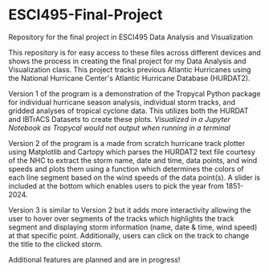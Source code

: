 # ESCI495-Final-Project
Repository for the final project in ESCI495 Data Analysis and Visualization

This repository is for easy access to these files across different devices and shows the process in creating the final project for my Data Analysis and Visualization class. This project tracks previous Atlantic Hurricanes using the National Hurricane Center's Atlantic Hurricane Database (HURDAT2).

Version 1 of the program is a demonstration of the Tropycal Python package for individual hurricane season analysis, individual storm tracks, and gridded analyses of tropical cyclone data. This utilizes both the HURDAT and IBTrACS Datasets to create these plots. _Visualized in a Jupyter Notebook as Tropycal would not output when running in a terminal_

Version 2 of the program is a made from scratch hurricane track plotter using Matplotlib and Cartopy which parses the HURDAT2 text file courtesy of the NHC to extract the storm name, date and time, data points, and wind speeds and plots them using a function which determines the colors of each line segment based on the wind speeds of the data point(s). A slider is included at the bottom which enables users to pick the year from 1851-2024.

Version 3 is similar to Version 2 but it adds more interactivity allowing the user to hover over segments of the tracks which highlights the track segment and displaying storm information (name, date & time, wind speed) at that specific point. Additionally, users can click on the track to change the title to the clicked storm.

Additional features are planned and are in progress!
